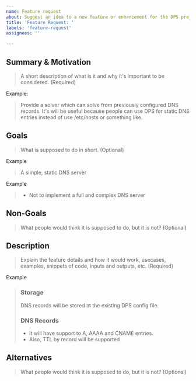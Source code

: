 ```yaml
---
name: Feature request
about: Suggest an idea to a new feature or enhancement for the DPS project
title: 'Feature Request: '
labels: 'feature-request'
assignees: ''

---
```


## Summary & Motivation

> A short description of what is it and why it's important to be considered. (Required)

Example:

> Provide a solver which can solve from previously configured DNS records.
> It's will be useful because people can use DPS for static DNS entries instead of use /etc/hosts or something like.

## Goals

> What is supposed to do in short. (Optional)

Example

> A simple, static DNS server

Example
> * Not to implement a full and complex DNS server

## Non-Goals

> What people would think it is supposed to do, but it is not? (Optional)

## Description

> Explain the feature details and how it would work, usecases, examples, snippets of code,
> inputs and outputs, etc. (Required)

Example

> ### Storage
>
> DNS records will be stored at the existing DPS config file.
>
> ### DNS Records
> * It will have support to A, AAAA and CNAME entries.
> * Also, TTL by record will be supported

## Alternatives

> What people would think it is supposed to do, but it is not? (Optional)
